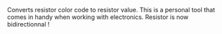 Converts resistor color code to resistor value. This is a personal tool that comes in handy when working with electronics. Resistor is now bidirectionnal !

